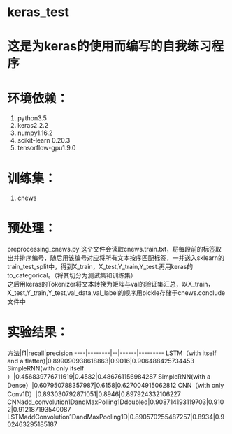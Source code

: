 # keras_test
这是为keras的使用而编写的自我练习程序
====================================
# 环境依赖：
1. python3.5
2. keras2.2.2
3. numpy1.16.2
4. scikit-learn 0.20.3
5. tensorflow-gpu1.9.0

# 训练集：
1. cnews

# 预处理：
preprocessing_cnews.py
这个文件会读取cnews.train.txt，将每段前的标签取出并排序编号，随后用该编号对应将所有文本按序匹配标签，一并送入sklearn的train_test_split中，得到X_train，X_test,Y_train,Y_test.再用keras的to_categorical。（将其切分为测试集和训练集）  
之后用keras的Tokenizer将文本转换为矩阵与val的验证集汇总，以X_train，X_test,Y_train,Y_test,val_data,val_label的顺序用pickle存储于cnews.conclude文件中



# 实验结果：

方法|f1|recall|precision
----|--------|--|------|---------
LSTM（with itself and a flatten)|0.899090938618863|0.9016|0.906488425734453
SimpleRNN(with only itself ）|0.456839776711619|0.4582|0.486761156984287
SimpleRNN(with a Dense）|0.607950788357987|0.6158|0.627004915062812
CNN（with only Conv1D）|0.893030792871051|0.8946|0.897924332106227
CNNadd_convolution1DandMaxPolling1Ddoubled|0.908714193119703|0.9102|0.912187193540087
LSTMaddConvolution1DandMaxPooling1D|0.890570255487257|0.8934|0.902463295185187
